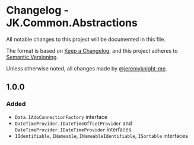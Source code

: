 # Changelog - JK.Common.Abstractions

All notable changes to this project will be documented in this file.

The format is based on [Keep a Changelog](https://keepachangelog.com/),
and this project adheres to [Semantic Versioning](https://semver.org/spec/v2.0.0.html).

Unless otherwise noted, all changes made by [@jeremyknight-me](https://github.com/jeremyknight-me).

## 1.0.0

### Added

- `Data.IAdoConnectionFactory` interface
- `DateTimeProvider.IDateTimeOffsetProvider` and `DateTimeProvider.IDateTimeProvider` interfaces
- `IIdentifiable`, `INameable`, `INameableIdentifiable`, `ISortable` interfaces
